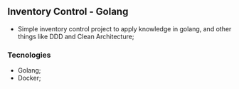 ## Inventory Control - Golang

- Simple inventory control project to apply knowledge in golang, and other things like DDD and Clean Architecture;

### Tecnologies

  - Golang;
  - Docker;